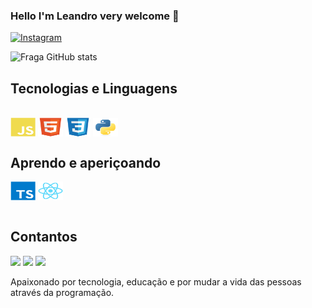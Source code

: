 ### Hello I'm Leandro very welcome 👋
 
[![Instagram](https://img.shields.io/badge/Instagram-E4405F?style=for-the-badge&logo=instagram&logoColor=white)](https://www.instagram.com/leandro__117/)


![Fraga GitHub stats](https://github-readme-stats.vercel.app/api?username=leandromacedo117&show_icons=true&theme=dracula&count_private=true)

## Tecnologias e Linguagens
<div style="display: inline_block"><br>
  <img align="center" alt="leo-Js" height="30" width="40" src="https://raw.githubusercontent.com/devicons/devicon/master/icons/javascript/javascript-plain.svg">
  <img align="center" alt="leo-HTML" height="30" width="40" src="https://raw.githubusercontent.com/devicons/devicon/master/icons/html5/html5-original.svg">
  <img align="center" alt="leo-CSS" height="30" width="40" src="https://raw.githubusercontent.com/devicons/devicon/master/icons/css3/css3-original.svg">
  <img align="center" alt="leo-Python" height="30" width="40" src="https://raw.githubusercontent.com/devicons/devicon/master/icons/python/python-original.svg">
  
</div>
  
  ## Aprendo e aperiçoando
  <div style="display: inline_block">
  <img align="center" alt="leo-Ts" height="30" width="40" src="https://raw.githubusercontent.com/devicons/devicon/master/icons/typescript/typescript-plain.svg">
    <img align="center" alt="leo-React" height="30" width="40" src="https://raw.githubusercontent.com/devicons/devicon/master/icons/react/react-original.svg">
    <img href="https://img.shields.io/badge/PHP-777BB4?style=for-the-badge&logo=php&logoColor=white"</img>

</div><br/>

  ## Contantos 
<div> 
  <a href="https://www.instagram.com/leandro__117/" target="_blank"><img src="https://img.shields.io/badge/-Instagram-%23E4405F?style=for-the-badge&logo=instagram&logoColor=white" target="_blank"></a> 
  <a href = "mailto:leeandromacedo117@gmail.com"><img src="https://img.shields.io/badge/-Gmail-%23333?style=for-the-badge&logo=gmail&logoColor=white" target="_blank"></a>
  <a href="https://www.linkedin.com/in/leandro-macedo-a16b67292/" target="_blank"><img src="https://img.shields.io/badge/-LinkedIn-%230077B5?style=for-the-badge&logo=linkedin&logoColor=white" target="_blank"></a> 
  
</div>

Apaixonado por tecnologia, educação e por mudar a vida das pessoas através da programação.

